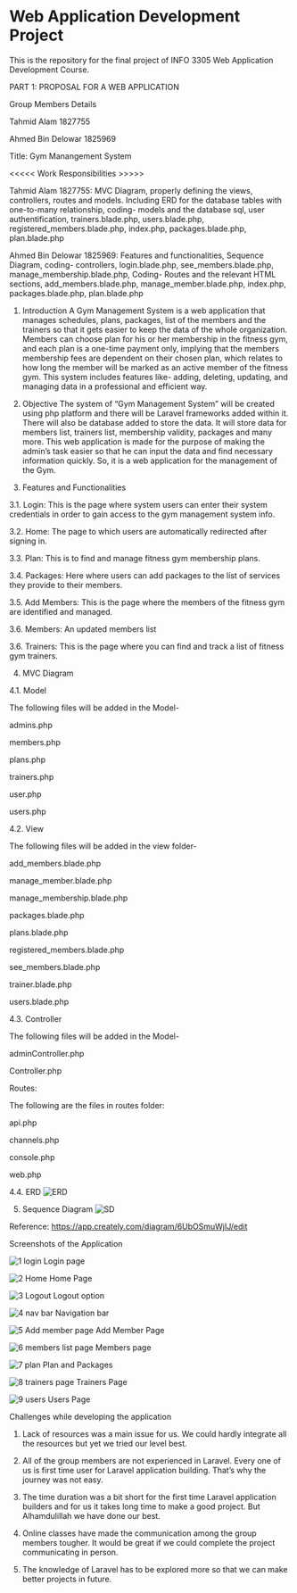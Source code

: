 # Web Application Development Project
This is the repository for the final project of INFO 3305 Web Application Development Course. 

PART 1: PROPOSAL FOR A WEB APPLICATION 


Group Members Details


Tahmid Alam	            1827755


Ahmed Bin Delowar	      1825969






Title: Gym Manangement System


<<<<< Work Responsibilities >>>>>

Tahmid Alam	1827755: MVC Diagram, properly defining the views, controllers, routes and models. Including ERD for the database tables with one-to-many relationship, coding- models and the database sql, user authentification, trainers.blade.php, users.blade.php, registered_members.blade.php, index.php, packages.blade.php, plan.blade.php 


Ahmed Bin Delowar	1825969: Features and functionalities, Sequence Diagram, coding- controllers, login.blade.php, see_members.blade.php, manage_membership.blade.php, Coding- Routes and the relevant HTML sections, add_members.blade.php, manage_member.blade.php, index.php, packages.blade.php, plan.blade.php 




1.	Introduction 
A Gym Management System is a web application that manages schedules, plans, packages, list of the members and the trainers so that it gets easier to keep the data of the whole organization. Members can choose plan for his or her membership in the fitness gym, and each plan is a one-time payment only, implying that the members membership fees are dependent on their chosen plan, which relates to how long the member will be marked as an active member of the fitness gym. This system includes features like- adding, deleting, updating, and managing data in a professional and efficient way. 

2.	Objective
The system of “Gym Management System” will be created using php platform and there will be Laravel frameworks added within it. There will also be database added to store the data. It will store data for members list, trainers list, membership validity, packages and many more. This web application is made for the purpose of making the admin’s task easier so that he can input the data and find necessary information quickly. So, it is a web application for the management of the Gym. 

3.	Features and Functionalities 

3.1.	Login: 
This is the page where system users can enter their system credentials in order to gain access to the gym management system info.

3.2.	Home:
The page to which users are automatically redirected after signing in.

3.3.	Plan:
This is to find and manage fitness gym membership plans.

3.4.	Packages:
Here where users can add packages to the list of services they provide to their members.

3.5.	Add Members:
This is the page where the members of the fitness gym are identified and managed.

3.6. Members: 
An updated members list

3.6.	Trainers:
This is the page where you can find and track a list of fitness gym trainers.



4.	MVC Diagram

4.1.	Model 

The following files will be added in the Model- 

admins.php

members.php

plans.php

trainers.php

user.php

users.php




4.2.	View

The following files will be added in the view folder- 

add_members.blade.php

manage_member.blade.php

manage_membership.blade.php

packages.blade.php

plans.blade.php

registered_members.blade.php

see_members.blade.php

trainer.blade.php

users.blade.php


4.3.	Controller

The following files will be added in the Model- 

adminController.php

Controller.php


Routes: 

The following are the files in routes folder: 

api.php

channels.php

console.php

web.php



4.4.	ERD
![ERD](https://user-images.githubusercontent.com/95847851/151224669-6784b2db-e43a-4ab2-8174-8b9a2ceb4a4c.jpg) 

5.	Sequence Diagram 
![SD](https://user-images.githubusercontent.com/95847851/151224674-7dd0cfad-5a02-4712-9fba-0c0f063a964c.jpg)
 

Reference: 
https://app.creately.com/diagram/6UbOSmuWjIJ/edit

Screenshots of the Application 

![1  login](https://user-images.githubusercontent.com/95847851/151223695-bc2e3ae7-b8ee-4920-b4e9-52ee9f5216fb.jpg) 
Login page

![2  Home](https://user-images.githubusercontent.com/95847851/151223698-333a9e26-b3f8-47e3-9f52-4fe33b41dbab.jpg)
Home Page

![3  Logout](https://user-images.githubusercontent.com/95847851/151223701-1acc1ade-6a2f-49e8-a33d-26941ce2655d.jpg)
Logout option

![4  nav bar](https://user-images.githubusercontent.com/95847851/151223705-b906c936-a683-49b1-9f8f-f0c0dcc7b18e.jpg)
Navigation bar

![5  Add member page](https://user-images.githubusercontent.com/95847851/151223709-468c7f64-97fb-4a1d-8607-6ce3cc8d3c78.jpg)
Add Member Page

![6  members list page](https://user-images.githubusercontent.com/95847851/151223713-d2350854-a848-422c-bf5c-cf63722b1397.jpg)
Members page

![7  plan](https://user-images.githubusercontent.com/95847851/151223686-ffaf9a04-062b-480b-9be1-9c3375921eca.jpg)
Plan and Packages 

![8  trainers page](https://user-images.githubusercontent.com/95847851/151223690-28cc6395-54aa-47e4-a461-aaac3348776a.jpg)
Trainers Page

![9  users](https://user-images.githubusercontent.com/95847851/151223692-6f871579-7784-4d7a-9399-0c16dd65d86f.jpg)
Users Page






Challenges while developing the application


1.	Lack of resources was a main issue for us. We could hardly integrate all the resources but yet we tried our level best. 


3.	All of the group members are not experienced in Laravel. Every one of us is first time user for Laravel application building. That’s why the journey was not easy.


5.	The time duration was a bit short for the first time Laravel application builders and for us it takes long time to make a good project. But Alhamdulillah we have done our best. 


7.	Online classes have made the communication among the group members tougher. It would be great if we could complete the project communicating in person. 


9.	The knowledge of Laravel has to be explored more so that we can make better projects in future. 

 
